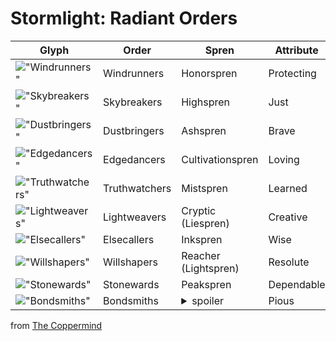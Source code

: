 # Stormlight: Radiant Orders

Glyph|Order|Spren|Attribute|Attribute|Surge|Surge
---|---|---|---|---|---|---
!["Windrunners"](/images/stormlight_small/jeseh.svg)|Windrunners|Honorspren|Protecting|Leading|Adhesion|Gravitation
!["Skybreakers"](/images/stormlight_small/skybreakers.svg)|Skybreakers|Highspren|Just|Confident|Gravitation|Division
!["Dustbringers"](/images/stormlight_small/dustbringers.svg)|Dustbringers|Ashspren|Brave|Obedient|Division|Abrasion
!["Edgedancers"](/images/stormlight_small/edgedancers.svg)|Edgedancers|Cultivationspren|Loving|Healing|Abrasion|Progression
!["Truthwatchers"](/images/stormlight_small/truthwatchers.svg)|Truthwatchers|Mistspren|Learned|Giving|Progression|Illumination
!["Lightweavers"](/images/stormlight_small/shash.svg)|Lightweavers|Cryptic (Liespren)|Creative|Honest|Illumination|Transformation
!["Elsecallers"](/images/stormlight_small/beteb.svg)|Elsecallers|Inkspren|Wise|Careful|Transformation|Transportation
!["Willshapers"](/images/stormlight_small/willshapers.svg)|Willshapers|Reacher (Lightspren)|Resolute|Builder|Transportation|Cohesion
!["Stonewards"](/images/stormlight_small/stonewards.svg)|Stonewards|Peakspren|Dependable|Resourceful|Cohesion|Tension
!["Bondsmiths"](/images/stormlight_small/ishi.svg)|Bondsmiths|<details><summary>spoiler</summary>the Stormfather,<br>the Nightwatcher,<br>and the Sibling</details>|Pious|Guiding|Tension|Adhesion 

from [The Coppermind](https://coppermind.net/wiki/Surgebinding)
